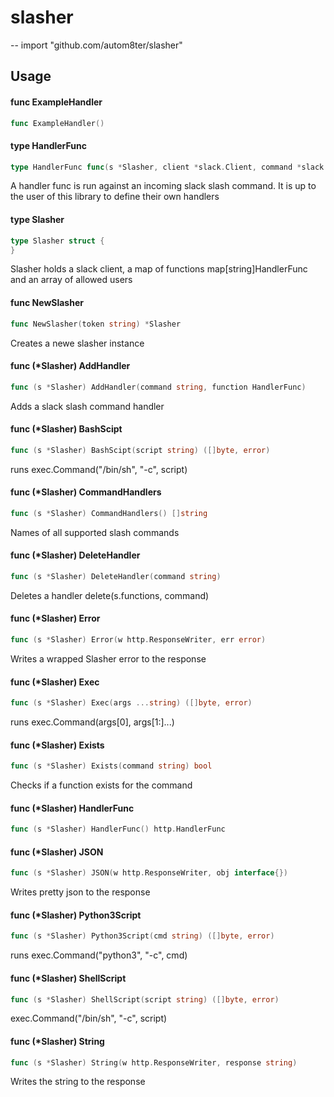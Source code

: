 # slasher
--
    import "github.com/autom8ter/slasher"


## Usage

#### func  ExampleHandler

```go
func ExampleHandler()
```

#### type HandlerFunc

```go
type HandlerFunc func(s *Slasher, client *slack.Client, command *slack.SlashCommand) (interface{}, error)
```

A handler func is run against an incoming slack slash command. It is up to the
user of this library to define their own handlers

#### type Slasher

```go
type Slasher struct {
}
```

Slasher holds a slack client, a map of functions map[string]HandlerFunc and an
array of allowed users

#### func  NewSlasher

```go
func NewSlasher(token string) *Slasher
```
Creates a newe slasher instance

#### func (*Slasher) AddHandler

```go
func (s *Slasher) AddHandler(command string, function HandlerFunc)
```
Adds a slack slash command handler

#### func (*Slasher) BashScipt

```go
func (s *Slasher) BashScipt(script string) ([]byte, error)
```
runs exec.Command("/bin/sh", "-c", script)

#### func (*Slasher) CommandHandlers

```go
func (s *Slasher) CommandHandlers() []string
```
Names of all supported slash commands

#### func (*Slasher) DeleteHandler

```go
func (s *Slasher) DeleteHandler(command string)
```
Deletes a handler delete(s.functions, command)

#### func (*Slasher) Error

```go
func (s *Slasher) Error(w http.ResponseWriter, err error)
```
Writes a wrapped Slasher error to the response

#### func (*Slasher) Exec

```go
func (s *Slasher) Exec(args ...string) ([]byte, error)
```
runs exec.Command(args[0], args[1:]...)

#### func (*Slasher) Exists

```go
func (s *Slasher) Exists(command string) bool
```
Checks if a function exists for the command

#### func (*Slasher) HandlerFunc

```go
func (s *Slasher) HandlerFunc() http.HandlerFunc
```

#### func (*Slasher) JSON

```go
func (s *Slasher) JSON(w http.ResponseWriter, obj interface{})
```
Writes pretty json to the response

#### func (*Slasher) Python3Script

```go
func (s *Slasher) Python3Script(cmd string) ([]byte, error)
```
runs exec.Command("python3", "-c", cmd)

#### func (*Slasher) ShellScript

```go
func (s *Slasher) ShellScript(script string) ([]byte, error)
```
exec.Command("/bin/sh", "-c", script)

#### func (*Slasher) String

```go
func (s *Slasher) String(w http.ResponseWriter, response string)
```
Writes the string to the response
